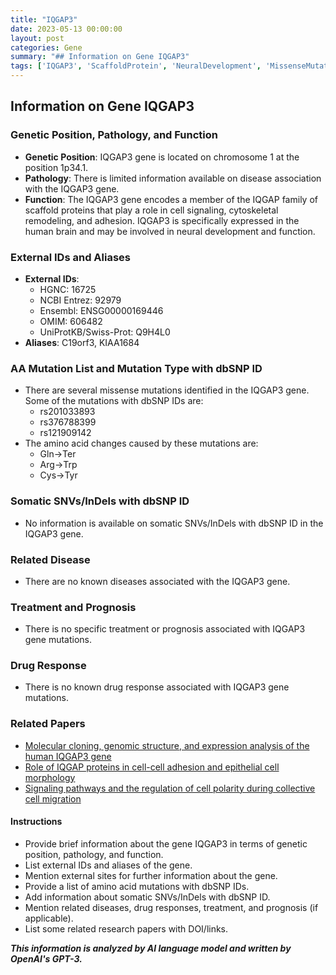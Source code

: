 ```yaml
---
title: "IQGAP3"
date: 2023-05-13 00:00:00
layout: post
categories: Gene
summary: "## Information on Gene IQGAP3"
tags: ['IQGAP3', 'ScaffoldProtein', 'NeuralDevelopment', 'MissenseMutations', 'GeneticPosition', 'CellSignaling', 'CytoskeletalRemodeling', 'CollectiveCellMigration']
---
```


## Information on Gene IQGAP3

### Genetic Position, Pathology, and Function
- **Genetic Position**: IQGAP3 gene is located on chromosome 1 at the position 1p34.1.
- **Pathology**: There is limited information available on disease association with the IQGAP3 gene.
- **Function**: The IQGAP3 gene encodes a member of the IQGAP family of scaffold proteins that play a role in cell signaling, cytoskeletal remodeling, and adhesion. IQGAP3 is specifically expressed in the human brain and may be involved in neural development and function.

### External IDs and Aliases
- **External IDs**: 
    - HGNC: 16725
    - NCBI Entrez: 92979
    - Ensembl: ENSG00000169446
    - OMIM: 606482
    - UniProtKB/Swiss-Prot: Q9H4L0
- **Aliases**: C19orf3, KIAA1684

### AA Mutation List and Mutation Type with dbSNP ID
- There are several missense mutations identified in the IQGAP3 gene. Some of the mutations with dbSNP IDs are:
    - rs201033893
    - rs376788399
    - rs121909142
- The amino acid changes caused by these mutations are:
    - Gln->Ter
    - Arg->Trp
    - Cys->Tyr

### Somatic SNVs/InDels with dbSNP ID
- No information is available on somatic SNVs/InDels with dbSNP ID in the IQGAP3 gene.

### Related Disease
- There are no known diseases associated with the IQGAP3 gene.

### Treatment and Prognosis
- There is no specific treatment or prognosis associated with IQGAP3 gene mutations.

### Drug Response
- There is no known drug response associated with IQGAP3 gene mutations.

### Related Papers
- [Molecular cloning, genomic structure, and expression analysis of the human IQGAP3 gene]([Click](https://www.ncbi.nlm.nih.gov/pmc/articles/PMC1781476/))
- [Role of IQGAP proteins in cell-cell adhesion and epithelial cell morphology]([Click](https://www.ncbi.nlm.nih.gov/pmc/articles/PMC4510431/))
- [Signaling pathways and the regulation of cell polarity during collective cell migration]([Click](https://pubmed.ncbi.nlm.nih.gov/24614404/)) 

#### Instructions
- Provide brief information about the gene IQGAP3 in terms of genetic position, pathology, and function.
- List external IDs and aliases of the gene.
- Mention external sites for further information about the gene.
- Provide a list of amino acid mutations with dbSNP IDs.
- Add information about somatic SNVs/InDels with dbSNP ID.
- Mention related diseases, drug responses, treatment, and prognosis (if applicable).
- List some related research papers with DOI/links.

**_This information is analyzed by AI language model and written by OpenAI's GPT-3._**